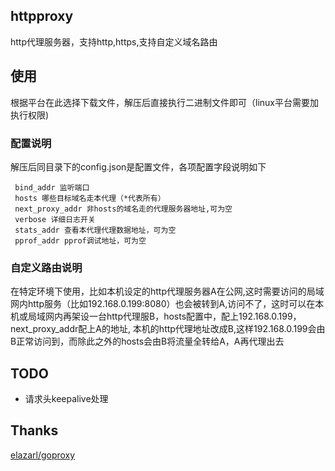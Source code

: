 ## httpproxy
http代理服务器，支持http,https,支持自定义域名路由

## 使用
 根据平台在此选择下载文件，解压后直接执行二进制文件即可（linux平台需要加执行权限)

### 配置说明
 解压后同目录下的config.json是配置文件，各项配置字段说明如下  
 ```
  bind_addr 监听端口 
  hosts 哪些目标域名走本代理（*代表所有）
  next_proxy_addr 非hosts的域名走的代理服务器地址,可为空
  verbose 详细日志开关
  stats_addr 查看本代理代理数据地址，可为空
  pprof_addr pprof调试地址，可为空
```
### 自定义路由说明
在特定环境下使用，比如本机设定的http代理服务器A在公网,这时需要访问的局域网内http服务（比如192.168.0.199:8080）也会被转到A,访问不了，这时可以在本机或局域网内再架设一台http代理服B，hosts配置中，配上192.168.0.199，next_proxy_addr配上A的地址,
本机的http代理地址改成B,这样192.168.0.199会由B正常访问到，而除此之外的hosts会由B将流量全转给A，A再代理出去
## TODO
* 请求头keepalive处理

## Thanks
[elazarl/goproxy](https://github.com/elazarl/goproxy)  

